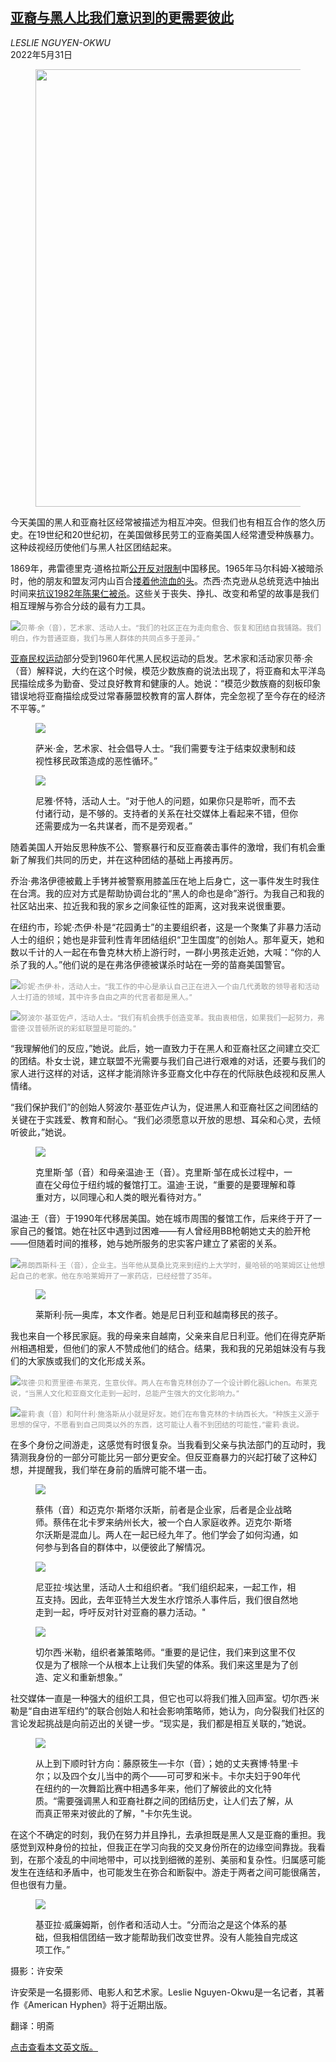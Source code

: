 <!--1653980821000-->
[亚裔与黑人比我们意识到的更需要彼此](https://cn.nytimes.com/opinion/20220531/asian-black-americans-community/)
------

<address>LESLIE NGUYEN-OKWU</address><time pudate="2022-05-31 02:39:24" datetime="2022-05-31 02:39:24">2022年5月31日</time><figure><img src="https://images.weserv.nl/?url=static01.nyt.com/images/2022/02/20/opinion/00Exposures-BLK-Asian_Uni-slide-7GZR/00Exposures-BLK-Asian_Uni-slide-7GZR-master1050.jpg" width="1050" height="700"><figcaption> <cite></cite></figcaption></figure><section><p>今天美国的黑人和亚裔社区经常被描述为相互冲突。但我们也有相互合作的悠久历史。在19世纪和20世纪初，在美国做移民劳工的亚裔美国人经常遭受种族暴力。这种歧视经历使他们与黑人社区团结起来。</p><p>1869年，弗雷德里克·道格拉斯<a rel="noopener noreferrer" target="_blank" href="https://www.blackpast.org/african-american-history/speeches-african-american-history/1869-frederick-douglass-describes-composite-nation/">公开反对限制</a>中国移民。1965年马尔科姆·X被暗杀时，他的朋友和盟友河内山百合<a href="https://www.nytimes.com/2014/06/05/us/yuri-kochiyama-civil-rights-activist-dies-at-93.html#:~:text=Yuri%20Kochiyama%2C%20a%20civil%20rights,She%20was%2093.">搂着他流血的头</a>。杰西·杰克逊从总统竞选中抽出时间来<a rel="noopener noreferrer" target="_blank" href="https://www.sfchronicle.com/local/article/Lessons-on-Asian-and-Black-solidarity-in-the-Bay-16268639.php">抗议1982年陈果仁被杀</a>。这些关于丧失、挣扎、改变和希望的故事是我们相互理解与弥合分歧的最有力工具。</p><p><img src="https://images.weserv.nl/?url=static01.nyt.com/images/2022/02/20/opinion/00Exposures-BLK-Asian_Uni-slide-HIPS/00Exposures-BLK-Asian_Uni-slide-HIPS-master1050.jpg"><small style="color: #999;">贝蒂·余（音），艺术家、活动人士。“我们的社区正在为走向愈合、恢复和团结自我铺路。我们明白，作为普通亚裔，我们与黑人群体的共同点多于差异。”</small></p><p><a rel="noopener noreferrer" target="_blank" href="https://www.aafe.org/who-we-are/our-history">亚裔民权运动</a>部分受到1960年代黑人民权运动的启发。艺术家和活动家贝蒂·余（音）解释说，大约在这个时候，模范少数族裔的说法出现了，将亚裔和太平洋岛民描绘成多为勤奋、受过良好教育和健康的人。她说：“模范少数族裔的刻板印象错误地将亚裔描绘成受过常春藤盟校教育的富人群体，完全忽视了至今存在的经济不平等。”</p><p><figure><img src="https://images.weserv.nl/?url=static01.nyt.com/images/2022/02/20/opinion/00Exposures-BLK-Asian_Uni-slide-H8X0/00Exposures-BLK-Asian_Uni-slide-H8X0-jumbo.jpg"></p><figcaption>萨米·金，艺术家、社会倡导人士。“我们需要专注于结束奴隶制和歧视性移民政策造成的恶性循环。” <cite></cite></figcaption></figure><p><figure><img src="https://images.weserv.nl/?url=static01.nyt.com/images/2022/02/20/opinion/00Exposures-BLK-Asian_Uni-slide-EBXJ/00Exposures-BLK-Asian_Uni-slide-EBXJ-jumbo.jpg"></p><figcaption>尼雅·怀特，活动人士。“对于他人的问题，如果你只是聆听，而不去付诸行动，是不够的。支持者的关系在社交媒体上看起来不错，但你还需要成为一名共谋者，而不是旁观者。” <cite></cite></figcaption></figure><p>随着美国人开始反思种族不公、警察暴行和反亚裔袭击事件的激增，我们有机会重新了解我们共同的历史，并在这种团结的基础上再接再厉。</p><p>乔治·弗洛伊德被戴上手铐并被警察用膝盖压在地上后身亡，这一事件发生时我住在台湾。我的应对方式是帮助协调台北的“黑人的命也是命”游行。为我自己和我的社区站出来、拉近我和我的家乡之间象征性的距离，这对我来说很重要。</p><p>在纽约市，珍妮·杰伊·朴是“花园勇士”的主要组织者，这是一个聚集了非暴力活动人士的组织；她也是非营利性青年团结组织“卫生国度”的创始人。那年夏天，她和数以千计的人一起在布鲁克林大桥上游行时，一群小男孩走近她，大喊：“你的人杀了我的人。”他们说的是在弗洛伊德被谋杀时站在一旁的苗裔美国警官。</p><p><img src="https://images.weserv.nl/?url=static01.nyt.com/images/2022/02/20/opinion/00Exposures-BLK-Asian_Uni-slide-UEV3/00Exposures-BLK-Asian_Uni-slide-UEV3-master1050.jpg"><small style="color: #999;">珍妮·杰伊·朴，活动人士。“我工作的中心是承认自己正在进入一个由几代勇敢的领导者和活动人士打造的领域，其中许多自由之声的代言者都是黑人。”</small></p><p><img src="https://images.weserv.nl/?url=static01.nyt.com/images/2022/02/20/opinion/00Exposures-BLK-Asian_Uni-slide-OLTG/00Exposures-BLK-Asian_Uni-slide-OLTG-master1050.jpg"><small style="color: #999;">努波尔·基亚佐卢，活动人士。“我们有机会携手创造变革。我由衷相信，如果我们一起努力，弗雷德·汉普顿所说的彩虹联盟是可能的。”</small></p><p>“我理解他们的反应，”她说。此后，她一直致力于在黑人和亚裔社区之间建立交汇的团结。朴女士说，建立联盟不光需要与我们自己进行艰难的对话，还要与我们的家人进行这样的对话，这样才能消除许多亚裔文化中存在的代际肤色歧视和反黑人情绪。</p><p>“我们保护我们”的创始人努波尔·基亚佐卢认为，促进黑人和亚裔社区之间团结的关键在于实践爱、教育和耐心。“我们必须愿意以开放的思想、耳朵和心灵，去倾听彼此，”她说。</p><p><figure><img src="https://images.weserv.nl/?url=static01.nyt.com/images/2022/02/20/opinion/00Exposures-BLK-Asian_Uni-slide-ZF2S/00Exposures-BLK-Asian_Uni-slide-ZF2S-master1050.jpg"></p><figcaption>克里斯·邹（音）和母亲温迪·王（音）。克里斯·邹在成长过程中，一直在父母位于纽约城的餐馆打工。温迪·王说，“重要的是要理解和尊重对方，以同理心和人类的眼光看待对方。” <cite></cite></figcaption></figure><p>温迪·王（音）于1990年代移居美国。她在城市周围的餐馆工作，后来终于开了一家自己的餐馆。她在社区中遇到过困难——有人曾经用BB枪朝她丈夫的脸开枪——但随着时间的推移，她与她所服务的忠实客户建立了紧密的关系。</p><p><img src="https://images.weserv.nl/?url=static01.nyt.com/images/2022/02/20/opinion/00Exposures-BLK-Asian_Uni-slide-5BS8/00Exposures-BLK-Asian_Uni-slide-5BS8-master1050.jpg"><small style="color: #999;">弗朗西斯科·王（音），企业主。当年他从莫桑比克来到纽约上大学时，曼哈顿的哈莱姆区让他想起自己的老家。他在东哈莱姆开了一家药店，已经经营了35年。</small></p><p><figure><img src="https://images.weserv.nl/?url=static01.nyt.com/images/2022/02/20/opinion/00Exposures-BLK-Asian_Uni-slide-INE2/00Exposures-BLK-Asian_Uni-slide-INE2-master1050.jpg"></p><figcaption>莱斯利·阮—奥库，本文作者。她是尼日利亚和越南移民的孩子。 <cite></cite></figcaption></figure><p>我也来自一个移民家庭。我的母亲来自越南，父亲来自尼日利亚。他们在得克萨斯州相遇相爱，但他们的家人不赞成他们的结合。结果，我和我的兄弟姐妹没有与我们的大家族或我们的文化形成关系。</p><p><img src="https://images.weserv.nl/?url=static01.nyt.com/images/2022/02/20/opinion/00Exposures-BLK-Asian_Uni-slide-YMBH/00Exposures-BLK-Asian_Uni-slide-YMBH-master1050.jpg"><small style="color: #999;">埃德·贝和贾里德·布莱克，生意伙伴。两人在布鲁克林创办了一个设计孵化器Lichen。布莱克说，“当黑人文化和亚裔文化走到一起时，总能产生强大的文化影响力。”</small></p><p><img src="https://images.weserv.nl/?url=static01.nyt.com/images/2022/02/20/opinion/00Exposures-BLK-Asian_Uni-slide-L1NJ/00Exposures-BLK-Asian_Uni-slide-L1NJ-master1050.jpg"><small style="color: #999;">霍莉·袁（音）和阿什利·施洛斯从小就是好友。她们在布鲁克林的卡纳西长大。“种族主义源于思想的保守，不愿看到自己同类以外的东西，这可能让人看不到团结的可能性，”霍莉·袁说。</small></p><p>在多个身份之间游走，这感觉有时很复杂。当我看到父亲与执法部门的互动时，我猜测我身份的一部分可能比另一部分更安全。但反亚裔暴力的兴起打破了这种幻想，并提醒我，我们举在身前的盾牌可能不堪一击。</p><p><figure><img src="https://images.weserv.nl/?url=static01.nyt.com/images/2022/02/20/opinion/00Exposures-BLK-Asian_Uni-slide-6E05/00Exposures-BLK-Asian_Uni-slide-6E05-master1050.jpg"></p><figcaption>蔡伟（音）和迈克尔·斯塔尔沃斯，前者是企业家，后者是企业战略师。蔡伟在北卡罗来纳州长大，被一个白人家庭收养。迈克尔·斯塔尔沃斯是混血儿。两人在一起已经九年了。他们学会了如何沟通，如何参与到各自的群体中，以便彼此了解情况。 <cite></cite></figcaption></figure><p><figure><img src="https://images.weserv.nl/?url=static01.nyt.com/images/2022/02/20/opinion/00Exposures-BLK-Asian_Uni-slide-S22C/00Exposures-BLK-Asian_Uni-slide-S22C-jumbo.jpg"></p><figcaption>尼亚拉·埃达里，活动人士和组织者。“我们组织起来，一起工作，相互支持。因此，去年亚特兰大发生水疗馆杀人事件后，我们很自然地走到一起，呼吁反对针对亚裔的暴力活动。" <cite></cite></figcaption></figure><p><figure><img src="https://images.weserv.nl/?url=static01.nyt.com/images/2022/02/20/opinion/00Exposures-BLK-Asian_Uni-slide-CUQN/00Exposures-BLK-Asian_Uni-slide-CUQN-jumbo.jpg"></p><figcaption>切尔西·米勒，组织者兼策略师。“重要的是记住，我们来到这里不仅仅是为了根除一个从根本上让我们失望的体系。我们来这里是为了创造、定义和重新想象。” <cite></cite></figcaption></figure><p>社交媒体一直是一种强大的组织工具，但它也可以将我们推入回声室。切尔西·米勒是“自由进军纽约”的联合创始人和社会影响策略师，她认为，向分裂我们社区的言论发起挑战是向前迈出的关键一步。“现实是，我们都是相互关联的，”她说。</p><p><figure><img src="https://images.weserv.nl/?url=static01.nyt.com/images/2022/02/20/opinion/00Exposures-BLK-Asian_Uni-slide-IRRB/00Exposures-BLK-Asian_Uni-slide-IRRB-master1050.jpg"></p><figcaption>从上到下顺时针方向：藤原筱生—卡尔（音）；她的丈夫赛博·特里·卡尔；以及四个女儿当中的两个——可可罗和米卡。卡尔夫妇于90年代在纽约的一次舞蹈比赛中相遇多年来，他们了解彼此的文化特质。“需要强调黑人和亚裔社群之间的团结历史，让人们去了解，从而真正带来对彼此的了解，"卡尔先生说。 <cite></cite></figcaption></figure><p>在这个不确定的时刻，我仍在努力并且挣扎，去承担既是黑人又是亚裔的重担。我感觉到双种身份的拉扯，但我正在学习向我的交叉身份所在的边缘空间靠拢。我看到，在那个凌乱的中间地带中，可以找到细微的差别、美丽和复杂性。归属感可能发生在连结和矛盾中，也可能发生在弥合和断裂中。游走于两者之间可能很痛苦，但也很有力量。</p><p><figure><img src="https://images.weserv.nl/?url=static01.nyt.com/images/2022/02/20/opinion/00Exposures-BLK-Asian_Uni-slide-UN2Y/00Exposures-BLK-Asian_Uni-slide-UN2Y-jumbo.jpg"></p><figcaption>基亚拉·威廉姆斯，创作者和活动人士。“分而治之是这个体系的基础，但我相信团结一致才能帮助我们改变世界。没有人能独自完成这项工作。” <cite></cite></figcaption></figure></section><footer><p>摄影：许安荣</p><p>许安荣是一名摄影师、电影人和艺术家。Leslie Nguyen-Okwu是一名记者，其著作《American Hyphen》将于近期出版。</p><p>翻译：明斋</p><p><a rel="nofollow" target="_blank" href="https://www.nytimes.com/2022/05/30/opinion/asian-black-americans-community.html">点击查看本文英文版。</a></p></footer>
